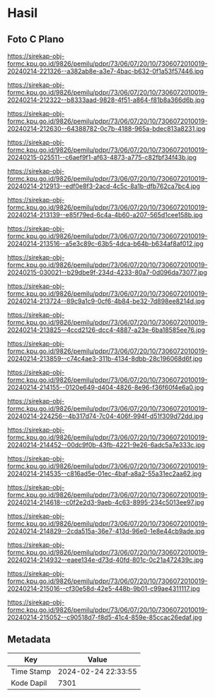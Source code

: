 # Hasil

## Foto C Plano

https://sirekap-obj-formc.kpu.go.id/9826/pemilu/pdpr/73/06/07/20/10/7306072010019-20240214-221326--a382ab8e-a3e7-4bac-b632-0f1a53f57446.jpg

https://sirekap-obj-formc.kpu.go.id/9826/pemilu/pdpr/73/06/07/20/10/7306072010019-20240214-212322--b8333aad-9828-4f51-a864-f81b8a366d6b.jpg

https://sirekap-obj-formc.kpu.go.id/9826/pemilu/pdpr/73/06/07/20/10/7306072010019-20240214-212630--64388782-0c7b-4188-965a-bdec813a8231.jpg

https://sirekap-obj-formc.kpu.go.id/9826/pemilu/pdpr/73/06/07/20/10/7306072010019-20240215-025511--c6aef9f1-af63-4873-a775-c82fbf34f43b.jpg

https://sirekap-obj-formc.kpu.go.id/9826/pemilu/pdpr/73/06/07/20/10/7306072010019-20240214-212913--edf0e8f3-2acd-4c5c-8a1b-dfb762ca7bc4.jpg

https://sirekap-obj-formc.kpu.go.id/9826/pemilu/pdpr/73/06/07/20/10/7306072010019-20240214-213139--e85f79ed-6c4a-4b60-a207-565d1cee158b.jpg

https://sirekap-obj-formc.kpu.go.id/9826/pemilu/pdpr/73/06/07/20/10/7306072010019-20240214-213516--a5e3c89c-63b5-4dca-b64b-b634af8af012.jpg

https://sirekap-obj-formc.kpu.go.id/9826/pemilu/pdpr/73/06/07/20/10/7306072010019-20240215-030021--b29dbe9f-234d-4233-80a7-0d096da73077.jpg

https://sirekap-obj-formc.kpu.go.id/9826/pemilu/pdpr/73/06/07/20/10/7306072010019-20240214-213724--89c9a1c9-0cf6-4b84-be32-7d898ee8214d.jpg

https://sirekap-obj-formc.kpu.go.id/9826/pemilu/pdpr/73/06/07/20/10/7306072010019-20240214-213825--4ccd2126-dcc4-4887-a23e-6ba18585ee76.jpg

https://sirekap-obj-formc.kpu.go.id/9826/pemilu/pdpr/73/06/07/20/10/7306072010019-20240214-213859--c74c4ae3-311b-4134-8dbb-28c196068d6f.jpg

https://sirekap-obj-formc.kpu.go.id/9826/pemilu/pdpr/73/06/07/20/10/7306072010019-20240214-214155--0120e649-d404-4826-8e96-f36f60f4e6a0.jpg

https://sirekap-obj-formc.kpu.go.id/9826/pemilu/pdpr/73/06/07/20/10/7306072010019-20240214-224256--4b317d74-7c04-406f-994f-d51f309d72dd.jpg

https://sirekap-obj-formc.kpu.go.id/9826/pemilu/pdpr/73/06/07/20/10/7306072010019-20240214-214452--00dc9f0b-43fb-4221-9e26-6adc5a7e333c.jpg

https://sirekap-obj-formc.kpu.go.id/9826/pemilu/pdpr/73/06/07/20/10/7306072010019-20240214-214535--c816ad5e-01ec-4baf-a8a2-55a31ec2aa62.jpg

https://sirekap-obj-formc.kpu.go.id/9826/pemilu/pdpr/73/06/07/20/10/7306072010019-20240214-214618--c0f2e2d3-9aeb-4c63-8995-234c5013ee97.jpg

https://sirekap-obj-formc.kpu.go.id/9826/pemilu/pdpr/73/06/07/20/10/7306072010019-20240214-214829--2cda515a-36e7-413d-96e0-1e8e44cb9ade.jpg

https://sirekap-obj-formc.kpu.go.id/9826/pemilu/pdpr/73/06/07/20/10/7306072010019-20240214-214932--eaee134e-d73d-40fd-801c-0c21a472439c.jpg

https://sirekap-obj-formc.kpu.go.id/9826/pemilu/pdpr/73/06/07/20/10/7306072010019-20240214-215016--cf30e58d-42e5-448b-9b01-c99ae4311117.jpg

https://sirekap-obj-formc.kpu.go.id/9826/pemilu/pdpr/73/06/07/20/10/7306072010019-20240214-215052--c90518d7-f8d5-41c4-859e-85ccac26edaf.jpg


## Metadata

| Key        | Value               |
| ---------- | ------------------- |
| Time Stamp | 2024-02-24 22:33:55 |
| Kode Dapil | 7301                |



